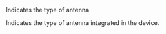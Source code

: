 Indicates the type of antenna.


<!-- comment -->


Indicates the type of antenna integrated in the device.

